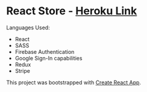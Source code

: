 # React Store - [Heroku Link](https://reactstore-redux.herokuapp.com/)

Languages Used: 
- React
- SASS
- Firebase Authentication
- Google Sign-In capabilities
- Redux
- Stripe

This project was bootstrapped with [Create React App](https://github.com/facebook/create-react-app).
